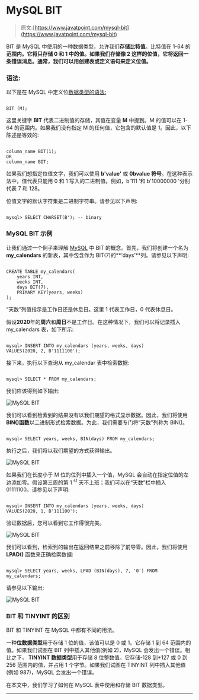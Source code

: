 # MySQL BIT

> 原文:[https://www.javatpoint.com/mysql-bit](https://www.javatpoint.com/mysql-bit)

BIT 是 MySQL 中使用的一种数据类型，允许我们**存储比特值**。比特值在 1-64 的**范围内。它将只存储 0 和 1 中的值。如果我们存储像 2 这样的位值，它将返回一条错误消息。通常，我们可以用创建表或定义语句来定义位值。**

### 语法:

以下是在 MySQL 中定义位[数据类型的语法:](https://www.javatpoint.com/mysql-data-types)

```

BIT (M);

```

这里关键字 **BIT** 代表二进制值的存储，其值在变量 **M** 中提到。M 的值可以在 1-64 的范围内。如果我们没有指定 M 的任何值，它包含的默认值是 1。因此，以下陈述是等效的:

```

column_name BIT(1);
OR 
column_name BIT;

```

如果我们想指定位值文字，我们可以使用 **b'value'** 或 **0bvalue 符号**。在这种表示法中，值代表只能用 0 和 1 写入的二进制值。例如，b'111 '和 b'10000000 '分别代表 7 和 128。

位值文字的默认字符集是二进制字符串。请参见以下声明:

```

mysql> SELECT CHARSET(B'); -- binary

```

### MySQL BIT 示例

让我们通过一个例子来理解 [MySQL](https://www.javatpoint.com/mysql-tutorial) 中 BIT 的概念。首先，我们将创建一个名为 **my_calendars** 的新表，其中包含作为 BIT(7)的**‘days’**列。请参见以下声明:

```

CREATE TABLE my_calendars(
    years INT,
    weeks INT,
    days BIT(7),
    PRIMARY KEY(years, weeks)
);

```

“天数”列值指示是工作日还是休息日。这里 1 代表工作日，0 代表休息日。

假设**2020**年的**周六**和**周日**不是工作日。在这种情况下，我们可以将记录插入 my_calendars 表，如下所示:

```

mysql> INSERT INTO my_calendars (years, weeks, days) 
VALUES(2020, 2, B'1111100');

```

接下来，执行以下查询从 my_calendar 表中检索数据:

```

mysql> SELECT * FROM my_calendars;

```

我们应该得到如下输出:

![MySQL BIT](../Images/f19e69872bc58fc7ac3e2edb9a7f8e7a.png)

我们可以看到检索到的结果没有以我们期望的格式显示数据。因此，我们将使用 **BIN()函数**以二进制形式检索数据。为此，我们需要专门将“天数”列称为 BIN()。

```

mysql> SELECT years, weeks, BIN(days) FROM my_calendars;

```

执行之后，我们将以我们期望的方式获得输出。

![MySQL BIT](../Images/958116f59534e1f7e58bb8dba626c288.png)

如果我们在长度小于 M 位的位列中插入一个值，MySQL 会自动在指定位值的左边添加零。假设第三周的第 1 <sup>st</sup> 天不上班；我们可以在“天数”栏中插入 01111100。请参见以下声明:

```

mysql> INSERT INTO my_calendars (years, weeks, days) 
VALUES(2020, 1, B'111100');

```

验证数据后，您可以看到它工作得很完美。

![MySQL BIT](../Images/aa84f38cbca98dc7bcea9d5124ecd08a.png)

我们可以看到，检索到的输出在返回结果之前移除了前导零。因此，我们将使用 **LPAD()** 函数来正确检索数据:

```

mysql> SELECT years, weeks, LPAD (BIN(days), 7, '0') FROM my_calendars;

```

请参见以下输出:

![MySQL BIT](../Images/ed6fca9602c040c8c60d2dcb60ad82c6.png)

### BIT 和 TINYINT 的区别

BIT 和 TINYINT 在 MySQL 中都有不同的用法。

一种**位数据类型**用于存储 1 位的值，该值可以是 0 或 1。它存储 1 到 64 范围内的值。如果我们试图在 BIT 列中插入其他值(例如 2)，MySQL 会发出一个错误。相比之下， **TINYINT 数据类型**用于存储 8 位整数值。它存储-128 到+127 或 0 到 256 范围内的值，并占用 1 个字节。如果我们试图在 TINYINT 列中插入其他值(例如 987)，MySQL 会发出一个错误。

在本文中，我们学习了如何在 MySQL 表中使用和存储 BIT 数据类型。

* * *